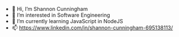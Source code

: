 - 👋 Hi, I’m Shannon Cunningham
- 👀 I’m interested in Software Engineering
- 🌱 I’m currently learning JavaScript in NodeJS
- 📫 https://www.linkedin.com/in/shannon-cunningham-695138113/

<!---
shanncunningham/shanncunningham is a ✨ special ✨ repository because its `README.md` (this file) appears on your GitHub profile.
You can click the Preview link to take a look at your changes.
--->
